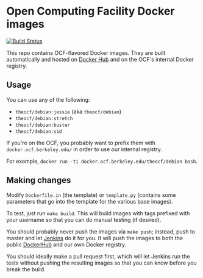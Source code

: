 Open Computing Facility Docker images
========

[![Build Status](https://jenkins.ocf.berkeley.edu/buildStatus/icon?job=dockers/master)](https://jenkins.ocf.berkeley.edu/job/dockers/job/master/)

This repo contains OCF-flavored Docker images. They are built automatically and
hosted on [Docker Hub][dockerhub] and on the OCF's internal Docker registry.


## Usage

You can use any of the following:

* `theocf/debian:jessie` (aka `theocf/debian`)
* `theocf/debian:stretch`
* `theocf/debian:buster`
* `theocf/debian:sid`

If you're on the OCF, you probably want to prefix them with
`docker.ocf.berkeley.edu/` in order to use our internal registry.

For example, `docker run -ti docker.ocf.berkeley.edu/theocf/debian bash`.


## Making changes

Modify `Dockerfile.in` (the template) or `template.py` (contains some
parameters that go into the template for the various base images).

To test, just run `make build`. This will build images with tags prefixed with
your username so that you can do manual testing (if desired).

You should probably never push the images via `make push`; instead, push to
master and let [Jenkins][jenkins] do it for you. It will push the images to
both the public [DockerHub][dockerhub] and our own Docker registry.

You should ideally make a pull request first, which will let Jenkins run the
tests without pushing the resulting images so that you can know before you
break the build.


[dockerhub]: https://hub.docker.com/r/theocf/debian/
[jenkins]: https://jenkins.ocf.berkeley.edu/job/dockers/
